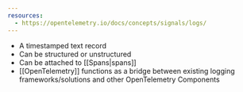 ```yaml
---
resources:
  - https://opentelemetry.io/docs/concepts/signals/logs/
---
```

- A timestamped text record
- Can be structured or unstructured
- Can be attached to [[Spans|spans]]
- [[OpenTelemetry]] functions as a bridge between existing logging frameworks/solutions and other OpenTelemetry Components